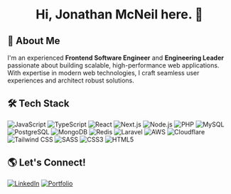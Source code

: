 <h1 align="center">Hi, Jonathan McNeil here. 👋</h1>
<!--
<p align="center">
  <img src="https://github-readme-stats.vercel.app/api?username=your-github-username&show_icons=true&theme=radical" alt="GitHub Stats">
</p>
-->

## 🚀 About Me

I'm an experienced **Frontend Software Engineer** and **Engineering Leader** passionate about building scalable, high-performance web applications. With expertise in modern web technologies, I craft seamless user experiences and architect robust solutions.

## 🛠️ Tech Stack

![JavaScript](https://img.shields.io/badge/-JavaScript-F7DF1E?style=flat&logo=javascript&logoColor=black)
![TypeScript](https://img.shields.io/badge/-TypeScript-3178C6?style=flat&logo=typescript&logoColor=white)
![React](https://img.shields.io/badge/-React-61DAFB?style=flat&logo=react&logoColor=black)
![Next.js](https://img.shields.io/badge/-Next.js-000000?style=flat&logo=next.js&logoColor=white)
![Node.js](https://img.shields.io/badge/-Node.js-339933?style=flat&logo=node.js&logoColor=white)
![PHP](https://img.shields.io/badge/-PHP-777BB4?style=flat&logo=php&logoColor=white)
![MySQL](https://img.shields.io/badge/-MySQL-4479A1?style=flat&logo=mysql&logoColor=white)
![PostgreSQL](https://img.shields.io/badge/-PostgreSQL-336791?style=flat&logo=postgresql&logoColor=white)
![MongoDB](https://img.shields.io/badge/-MongoDB-47A248?style=flat&logo=mongodb&logoColor=white)
![Redis](https://img.shields.io/badge/-Redis-DC382D?style=flat&logo=redis&logoColor=white)
![Laravel](https://img.shields.io/badge/-Laravel-FF2D20?style=flat&logo=laravel&logoColor=white)
![AWS](https://img.shields.io/badge/-AWS-232F3E?style=flat&logo=amazon-aws&logoColor=white)
![Cloudflare](https://img.shields.io/badge/-Cloudflare-F38020?style=flat&logo=cloudflare&logoColor=white)
![Tailwind CSS](https://img.shields.io/badge/-Tailwind%20CSS-38B2AC?style=flat&logo=tailwind-css&logoColor=white)
![SASS](https://img.shields.io/badge/-SASS-CC6699?style=flat&logo=sass&logoColor=white)
![CSS3](https://img.shields.io/badge/-CSS3-1572B6?style=flat&logo=css3&logoColor=white)
![HTML5](https://img.shields.io/badge/-HTML5-E34F26?style=flat&logo=html5&logoColor=white)

## 🌎 Let's Connect!

[![LinkedIn](https://img.shields.io/badge/-LinkedIn-0077B5?style=flat&logo=linkedin&logoColor=white)](https://linkedin.com/in/jmcneil)
[![Portfolio](https://img.shields.io/badge/-Portfolio-FF5722?style=flat&logo=Google-Chrome&logoColor=white)](https://jonathanmcneil.net)



